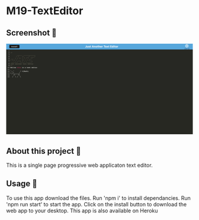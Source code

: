 # M19-TextEditor
## Screenshot 📸

![Demo ReadMe](assets/TextEditor.png)

## About this project 🐊

This is a single page progressive web applicaton text editor. 

## Usage 🐗

To use this app download the files.
Run 'npm i' to install dependancies.
Run 'npm run start' to start the app.
Click on the install button to download the web app to your desktop.
This app is also available on Heroku